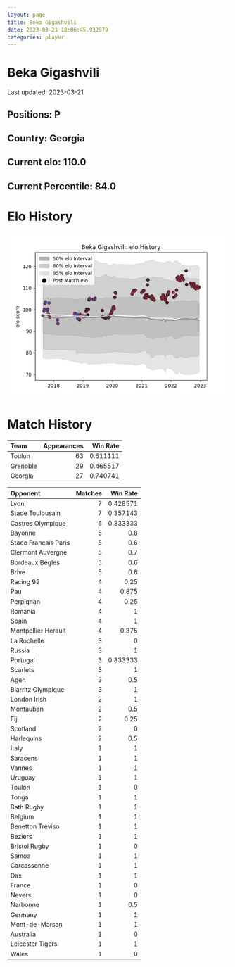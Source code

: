 ```yaml
---  
layout: page  
title: Beka Gigashvili  
date: 2023-03-21 18:06:45.932979  
categories: player  
---
```

# Beka Gigashvili


Last updated: 2023-03-21
## Positions: P

## Country: Georgia

## Current elo: 110.0

## Current Percentile: 84.0

# Elo History


![elo history](history_BekaGigashvili.png)
# Match History


| Team     |   Appearances |   Win Rate |
|:---------|--------------:|-----------:|
| Toulon   |            63 |   0.611111 |
| Grenoble |            29 |   0.465517 |
| Georgia  |            27 |   0.740741 |

| Opponent             |   Matches |   Win Rate |
|:---------------------|----------:|-----------:|
| Lyon                 |         7 |   0.428571 |
| Stade Toulousain     |         7 |   0.357143 |
| Castres Olympique    |         6 |   0.333333 |
| Bayonne              |         5 |   0.8      |
| Stade Francais Paris |         5 |   0.6      |
| Clermont Auvergne    |         5 |   0.7      |
| Bordeaux Begles      |         5 |   0.6      |
| Brive                |         5 |   0.6      |
| Racing 92            |         4 |   0.25     |
| Pau                  |         4 |   0.875    |
| Perpignan            |         4 |   0.25     |
| Romania              |         4 |   1        |
| Spain                |         4 |   1        |
| Montpellier Herault  |         4 |   0.375    |
| La Rochelle          |         3 |   0        |
| Russia               |         3 |   1        |
| Portugal             |         3 |   0.833333 |
| Scarlets             |         3 |   1        |
| Agen                 |         3 |   0.5      |
| Biarritz Olympique   |         3 |   1        |
| London Irish         |         2 |   1        |
| Montauban            |         2 |   0.5      |
| Fiji                 |         2 |   0.25     |
| Scotland             |         2 |   0        |
| Harlequins           |         2 |   0.5      |
| Italy                |         1 |   1        |
| Saracens             |         1 |   1        |
| Vannes               |         1 |   1        |
| Uruguay              |         1 |   1        |
| Toulon               |         1 |   0        |
| Tonga                |         1 |   1        |
| Bath Rugby           |         1 |   1        |
| Belgium              |         1 |   1        |
| Benetton Treviso     |         1 |   1        |
| Beziers              |         1 |   1        |
| Bristol Rugby        |         1 |   0        |
| Samoa                |         1 |   1        |
| Carcassonne          |         1 |   1        |
| Dax                  |         1 |   1        |
| France               |         1 |   0        |
| Nevers               |         1 |   0        |
| Narbonne             |         1 |   0.5      |
| Germany              |         1 |   1        |
| Mont-de-Marsan       |         1 |   1        |
| Australia            |         1 |   0        |
| Leicester Tigers     |         1 |   1        |
| Wales                |         1 |   0        |